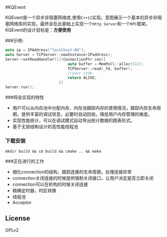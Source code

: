 #KQEvent

KQEvent是一个异步非阻塞网络库,使用`C++11`实现。意图展示一个基本的异步非阻塞网络库的实现，最终会在此基础上实现一个`Http Server`和一个`RPC`框架。
KQEvent的设计目标是：**方便使用**

###示例:  
```cpp
auto ip = IPAddress("localhost:80");
auto Server = TCPServer::newInstance(IPaddress);
Server->setReadHandler([](ConnectionPtr con){
                            auto buffer = MemPoll::alloc(512);
                            TCPServer::read(_fd, buffer);
                            //your code
                            return ALIVE;
                        })
Server.run();
```

###将会实现的特性
- 用户可以从内存池中分配内存，内存池跟踪内存的使用情况，跟踪内存生命周期，提供丰富的调试信息，必要时自动回收。降低用户内存管理的难度。
- 实现性能统计，可以在调试模式自动导出统计数据的图表形式。
- 基于无锁结构设计的高性能线程池

### 下载安装
``` shell
mkdir build && cd build && cmake .. && make
```

###正在进行的工作
- 细化connection的结构，跟踪连接的生命周期，处理连接异常
 - connection关闭连接的时候提供强制关闭接口，让用户决定是否立即关闭
 - connection可以在析构的时候关闭连接
- 精确定时器，时区转换
- 线程池
- Acceptor

## License
GPLv2
